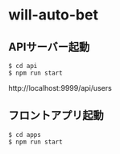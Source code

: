 # will-auto-bet

## APIサーバー起動
```
$ cd api
$ npm run start
```
http://localhost:9999/api/users

## フロントアプリ起動
```
$ cd apps
$ npm run start
```
